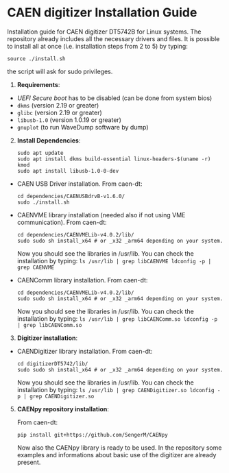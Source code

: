 # CAEN digitizer Installation Guide
Installation guide for CAEN digitizer DT5742B for Linux systems. The repository already includes all the necessary drivers and files.
It is possible to install all at once (i.e. installation steps from 2 to 5) by typing: 

```
source ./install.sh
```
the script will ask for sudo privileges.

1. **Requirements**:
  - *UEFI Secure boot* has to be disabled (can be done from system bios)
  - `dkms` (version 2.19 or greater)
  - `glibc` (version 2.19 or greater)
  - `libusb-1.0` (version 1.0.19 or greater)
  - `gnuplot` (to run WaveDump software by dump)
  
2. **Install Dependencies**:
    ```
    sudo apt update
    sudo apt install dkms build-essential linux-headers-$(uname -r) kmod
    sudo apt install libusb-1.0-0-dev
    ```
	
- CAEN USB Driver installation. From caen-dt:
    ```
	cd dependencies/CAENUSBdrvB-v1.6.0/
	sudo ./install.sh
    ```

- CAENVME library installation (needed also if not using VME communication). From caen-dt:
    ```
    cd dependencies/CAENVMELib-v4.0.2/lib/
    sudo sudo sh install_x64 # or _x32 _arm64 depending on your system.
    ```
	Now you should see the libraries in /usr/lib. You can check the installation by typing: 
        ```
	    	ls /usr/lib | grep libCAENVME
        ldconfig -p | grep CAENVME
        ```

        
- CAENComm library installation. From caen-dt:
    ```
    cd dependencies/CAENVMELib-v4.0.2/lib/
    sudo sudo sh install_x64 # or _x32 _arm64 depending on your system.
    ```
	Now you should see the libraries in /usr/lib. You can check the installation by typing: 
        ```
		    ls /usr/lib | grep libCAENComm.so
        ldconfig -p | grep libCAENComm.so
        ```

3. **Digitizer installation**:
  
  - CAENDigitizer library installation. From caen-dt:
    ```
    cd digitizerDT5742/lib/
    sudo sudo sh install_x64 # or _x32 _arm64 depending on your system.
    ```
	Now you should see the libraries in /usr/lib. You can check the installation by typing: 
        ```
		  ls /usr/lib | grep CAENDigitizer.so
      ldconfig -p | grep CAENDigitizer.so
        ```


5. **CAENpy repository installation**:
    
    From caen-dt:
    ```
    pip install git+https://github.com/SengerM/CAENpy
    ```
    Now also the CAENpy library is ready to be used. In the repository some examples and informations about basic use of the digitizer are already present. 

     
     
